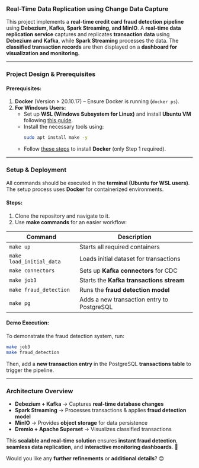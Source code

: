 


### **Real-Time Data Replication using Change Data Capture**  

This project implements a **real-time credit card fraud detection pipeline** using **Debezium, Kafka, Spark Streaming, and MinIO**. A **real-time data replication service** captures and replicates **transaction data** using **Debezium and Kafka**, while **Spark Streaming** processes the data. The **classified transaction records** are then displayed on a **dashboard for visualization and monitoring.**  

---

### **Project Design & Prerequisites**  

#### **Prerequisites:**  
1. **Docker** (Version ≥ 20.10.17) – Ensure Docker is running (`docker ps`).  
2. **For Windows Users:**  
   - Set up **WSL (Windows Subsystem for Linux)** and install **Ubuntu VM** following [this guide](#).  
   - Install the necessary tools using:  
     ```bash
     sudo apt install make -y
     ```
   - Follow [these steps](#) to install **Docker** (only Step 1 required).  

---

### **Setup & Deployment**  

All commands should be executed in the **terminal (Ubuntu for WSL users)**. The setup process uses **Docker** for containerized environments.  

#### **Steps:**  
1. Clone the repository and navigate to it.  
2. Use **make commands** for an easier workflow:  

| **Command** | **Description** |
|------------|----------------|
| `make up` | Starts all required containers |
| `make load_initial_data` | Loads initial dataset for transactions |
| `make connectors` | Sets up **Kafka connectors** for CDC |
| `make job3` | Starts the **Kafka transactions stream** |
| `make fraud_detection` | Runs the **fraud detection model** |
| `make pg` | Adds a new transaction entry to PostgreSQL |

#### **Demo Execution:**  
To demonstrate the fraud detection system, run:  
```bash
make job3
make fraud_detection
```
Then, add a **new transaction entry** in the PostgreSQL **transactions table** to trigger the pipeline.

---

### **Architecture Overview**  
- **Debezium + Kafka** → Captures **real-time database changes**  
- **Spark Streaming** → Processes transactions & applies **fraud detection model**  
- **MinIO** → Provides **object storage** for data persistence  
- **Dremio + Apache Superset** → Visualizes classified transactions  

This **scalable and real-time solution** ensures **instant fraud detection**, **seamless data replication**, and **interactive monitoring dashboards**. 🚀  

Would you like any **further refinements** or **additional details**? 😊
